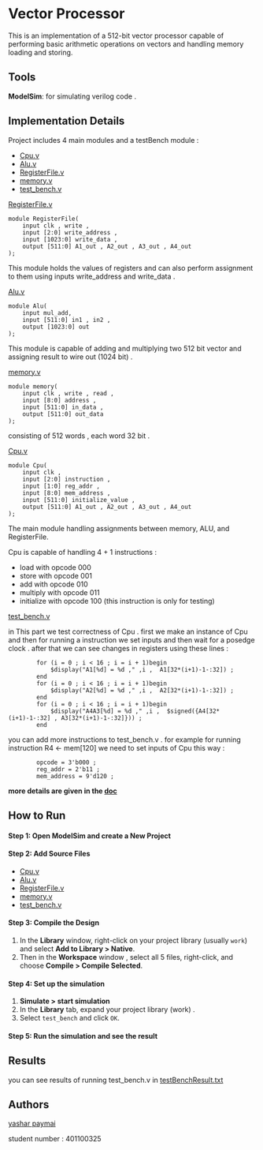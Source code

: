 # Vector Processor
This is an implementation of a 512-bit vector processor capable of performing basic arithmetic operations on vectors and handling memory loading and storing.

## Tools

**ModelSim**: for simulating verilog code .

## Implementation Details
Project includes 4 main modules and a testBench module :
- [Cpu.v](https://github.com/yasharp83/DSD_Project/blob/main/Cpu.v)
- [Alu.v](https://github.com/yasharp83/DSD_Project/blob/main/Alu.v)
- [RegisterFile.v](https://github.com/yasharp83/DSD_Project/blob/main/RegisterFile.v)
- [memory.v](https://github.com/yasharp83/DSD_Project/blob/main/memory.v)
- [test_bench.v](https://github.com/yasharp83/DSD_Project/blob/main/test_bench.v)

[RegisterFile.v](https://github.com/yasharp83/DSD_Project/blob/main/RegisterFile.v)

```
module RegisterFile(
    input clk , write ,
    input [2:0] write_address , 
    input [1023:0] write_data , 
    output [511:0] A1_out , A2_out , A3_out , A4_out 
);
```
This module holds the values of registers and can also perform assignment to them using inputs write_address and write_data .

[Alu.v](https://github.com/yasharp83/DSD_Project/blob/main/Alu.v)
```
module Alu(
    input mul_add,
    input [511:0] in1 , in2 , 
    output [1023:0] out
);
```
This module is capable of adding and multiplying two 512 bit vector and assigning result to wire out (1024 bit) .

[memory.v](https://github.com/yasharp83/DSD_Project/blob/main/memory.v)
```
module memory(
    input clk , write , read ,
    input [8:0] address ,
    input [511:0] in_data , 
    output [511:0] out_data
);
```
consisting of 512 words , each word 32 bit .

[Cpu.v](https://github.com/yasharp83/DSD_Project/blob/main/Cpu.v)
```
module Cpu(
    input clk ,
    input [2:0] instruction ,
    input [1:0] reg_addr , 
    input [8:0] mem_address , 
    input [511:0] initialize_value , 
    output [511:0] A1_out , A2_out , A3_out , A4_out
);
```
The main module handling assignments between memory, ALU, and RegisterFile.

Cpu is capable of handling 4 + 1 instructions : 
- load with opcode 000
- store with opcode 001
- add with opcode 010
- multiply with opcode 011
- initialize with opcode 100 (this instruction is only for testing)

[test_bench.v](https://github.com/yasharp83/DSD_Project/blob/main/test_bench.v)

in This part we test correctness of Cpu .
first we make an instance of Cpu and then for running a instruction we set inputs and then wait for a posedge clock .
after that we can see changes in registers using these lines : 
```
        for (i = 0 ; i < 16 ; i = i + 1)begin
            $display("A1[%d] = %d ," ,i ,  A1[32*(i+1)-1-:32]) ; 
        end 
        for (i = 0 ; i < 16 ; i = i + 1)begin
            $display("A2[%d] = %d ," ,i ,  A2[32*(i+1)-1-:32]) ; 
        end
        for (i = 0 ; i < 16 ; i = i + 1)begin
            $display("A4A3[%d] = %d ," ,i ,  $signed({A4[32*(i+1)-1-:32] , A3[32*(i+1)-1-:32]})) ; 
        end
```
you can add more instructions to test_bench.v .
for example for running instruction  R4 <- mem[120]
we need to set inputs of Cpu this way : 
```
        opcode = 3'b000 ; 
        reg_addr = 2'b11 ; 
        mem_address = 9'd120 ;
```

**more details are given in the [doc](https://github.com/yasharp83/DSD_Project/blob/main/doc/dsd_project(vector_processor).pdf)**

## How to Run

#### Step 1: Open ModelSim and create a New Project

#### Step 2: Add Source Files
  - [Cpu.v](https://github.com/yasharp83/DSD_Project/blob/main/Cpu.v)
  - [Alu.v](https://github.com/yasharp83/DSD_Project/blob/main/Alu.v)
  - [RegisterFile.v](https://github.com/yasharp83/DSD_Project/blob/main/RegisterFile.v)
  - [memory.v](https://github.com/yasharp83/DSD_Project/blob/main/memory.v)
  - [test_bench.v](https://github.com/yasharp83/DSD_Project/blob/main/test_bench.v)

#### Step 3: Compile the Design

1. In the **Library** window, right-click on your project library (usually `work`) and select **Add to Library > Native**.
2. Then in the **Workspace** window , select all 5 files, right-click, and choose **Compile > Compile Selected**.

#### Step 4: Set up the simulation

1. **Simulate > start simulation**
2. In the **Library** tab, expand your project library (work) .
3. Select `test_bench` and click `OK`.

#### Step 5: Run the simulation and see the result

## Results

you can see results of running test_bench.v in [testBenchResult.txt](https://github.com/yasharp83/DSD_Project/blob/main/testBenchResult.txt.txt)

## Authors

[yashar paymai](https://github.com/yasharp83)

student number : 401100325
